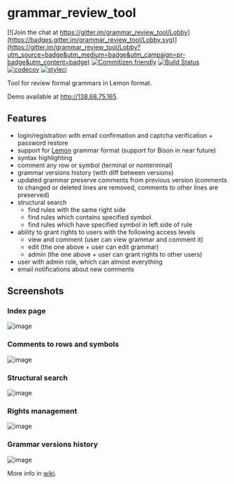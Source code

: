 # grammar_review_tool

[![Join the chat at https://gitter.im/grammar_review_tool/Lobby](https://badges.gitter.im/grammar_review_tool/Lobby.svg)](https://gitter.im/grammar_review_tool/Lobby?utm_source=badge&utm_medium=badge&utm_campaign=pr-badge&utm_content=badge)
[![Commitizen friendly](https://img.shields.io/badge/commitizen-friendly-brightgreen.svg)](http://commitizen.github.io/cz-cli/)
[![Build Status](https://travis-ci.org/melihovv/grammar_review_tool.svg?branch=master)](https://travis-ci.org/melihovv/grammar_review_tool)
[![codecov](https://codecov.io/gh/melihovv/grammar_review_tool/branch/master/graph/badge.svg)](https://codecov.io/gh/melihovv/grammar_review_tool)
[![styleci](https://styleci.io/repos/61077062/shield)](https://styleci.io/repos/61077062)

Tool for review formal grammars in Lemon format.

Demo available at http://138.68.75.165.

## Features
- login/registration with email confirmation and captcha verification + password restore
- support for [Lemon](http://www.hwaci.com/sw/lemon/) grammar format (support for Bison in near future)
- syntax highlighting
- comment any row or symbol (terminal or nonterminal)
- grammar versions history (with diff between versions)
- updated grammar preserve comments from previous version (comments to changed or deleted lines are removed, comments to other lines are preserved)
- structural search
  - find rules with the same right side
  - find rules which contains specified symbol
  - find rules which have specified symbol in left side of rule
- ability to grant rights to users with the following access levels
  - view and comment (user can view grammar and comment it)
  - edit (the one above + user can edit grammar)
  - admin (the one above + user can grant rights to other users)
- user with admin role, which can almost everything 
- email notifications about new comments

## Screenshots

### Index page
![image](https://cloud.githubusercontent.com/assets/8608721/23574895/6df32690-0095-11e7-81e5-e2a9a716448e.png)

### Comments to rows and symbols
![image](https://cloud.githubusercontent.com/assets/8608721/23574914/c4410828-0095-11e7-88d3-b472227f05a0.png)

### Structural search
![image](https://cloud.githubusercontent.com/assets/8608721/23574931/f60d1c8e-0095-11e7-8199-096d3c768930.png)

### Rights management
![image](https://cloud.githubusercontent.com/assets/8608721/23574967/871c63ce-0096-11e7-80e9-d3ce217478a8.png)

### Grammar versions history
![image](https://cloud.githubusercontent.com/assets/8608721/23574975/c2e290d6-0096-11e7-82e1-1ae201af3857.png)

More info in [wiki](https://github.com/melihovv/grammar_review_tool/wiki).
